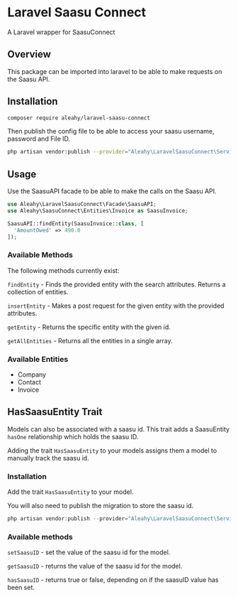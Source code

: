 # Laravel Saasu Connect
A Laravel wrapper for SaasuConnect

## Overview
This package can be imported into laravel to be able to make requests on the Saasu API.

## Installation
```bash
composer require aleahy/laravel-saasu-connect
```
Then publish the config file to be able to access your saasu username, password and File ID.
```bash
php artisan vendor:publish --provider="Aleahy\LaravelSaasuConnect\ServiceProvider" --tag=config
```

## Usage
Use the SaasuAPI facade to be able to make the calls on the Saasu API.

```php
use Aleahy\LaravelSaasuConnect\Facade\SaasuAPI;
use Aleahy\SaasuConnect\Entities\Invoice as SaasuInvoice;

SaasuAPI::findEntity(SaasuInvoice::class, [
  'AmountOwed' => 490.0
]);
```

### Available Methods
The following methods currently exist:

`findEntity` - Finds the provided entity with the search attributes. Returns a collection of entities.

`insertEntity` - Makes a post request for the given entity with the provided attributes.

`getEntity` - Returns the specific entity with the given id.

`getAllEntities` - Returns all the entities in a single array.
### Available Entities
- Company
- Contact
- Invoice

## HasSaasuEntity Trait
Models can also be associated with a saasu id. This trait adds a SaasuEntity `hasOne` relationship
which holds the saasu ID.

Adding the trait ```HasSaasuEntity``` to your models assigns
them a model to manually track the saasu id.

### Installation
Add the trait ```HasSaasuEntity``` to your model.

You will also need to publish the migration to store the saasu id.
```php
php artisan vendor:publish --provider="Aleahy\LaravelSaasuConnect\ServiceProvider" --tag=migrations
```
### Available methods
`setSaasuID` - set the value of the saasu id for the model.

`getSaasuID` - returns the value of the saasu id for the model.

`hasSaasuID` - returns true or false, depending on if the saasuID value has been set.
